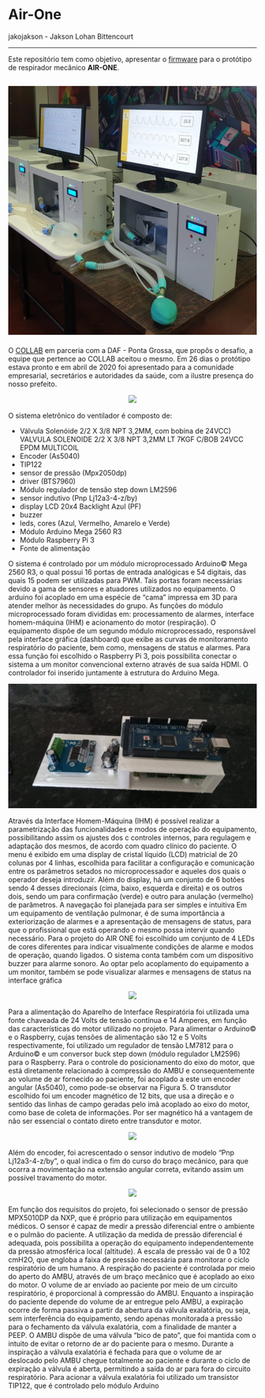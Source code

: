 # Air-One


jakojakson - Jakson Lohan Bittencourt



---------
Este repositório tem como objetivo, apresentar o [firmware](https://bitbucket.org/Nazarique/projeto-air/src/master/) para o protótipo de respirador mecânico **AIR-ONE**.

![](https://github.com/jakojakson/Air-one/blob/master/Midia/WhatsApp%20Image%202021-04-07%20at%2021.13.27.jpeg)
---------
O [COLLAB](https://linktr.ee/collabutfpr) em parceria com a DAF - Ponta Grossa, que propôs o desafio, a equipe que pertence ao COLLAB aceitou o mesmo. Em 26 dias o protótipo estava pronto e em abril de 2020 foi apresentado para a comunidade empresarial, secretários e autoridades da saúde, com a ilustre presença do nosso prefeito.

<p align="center">
  <img src="https://instagram.fbfh3-2.fna.fbcdn.net/v/t51.2885-15/sh0.08/e35/s640x640/95014817_707575979781993_190914529344491806_n.jpg?tp=1&_nc_ht=instagram.fbfh3-2.fna.fbcdn.net&_nc_cat=109&_nc_ohc=k9RCiT2B6fEAX_xjplk&edm=AP_V10EAAAAA&ccb=7-4&oh=577ad4eae820b0457401261709f42577&oe=609623AF&_nc_sid=4f375e" />
</p>

O sistema eletrônico do ventilador é composto de:

* Válvula Solenóide 2/2 X 3/8 NPT 3,2MM, com bobina de 24VCC) VALVULA SOLENOIDE 2/2 X 3/8 NPT 3,2MM LT 7KGF C/BOB 24VCC EPDM MULTICOIL
* Encoder (As5040)
* TIP122
* sensor de pressão (Mpx2050dp)
* driver (BTS7960)
* Módulo regulador de tensão step down LM2596
* sensor indutivo (Pnp Lj12a3-4-z/by)
* display LCD 20x4 Backlight Azul (PF)
* buzzer
* leds, cores (Azul, Vermelho, Amarelo e Verde)
* Módulo Arduino Mega 2560 R3
* Módulo Raspberry Pi 3
* Fonte de alimentação

O sistema é controlado por um módulo microprocessado Arduino© Mega 2560 R3, o qual possui 16 portas de entrada analógicas e 54 digitais, das quais 15 podem ser utilizadas para 
PWM. Tais portas foram necessárias devido a gama de sensores e atuadores utilizados no equipamento. O arduino foi acoplado em uma espécie de “cama” impressa em 3D para atender 
melhor às necessidades do grupo. 
As funções do módulo microprocessado foram divididas em: processamento de alarmes, interface homem-máquina (IHM) e acionamento do motor (respiração). O equipamento dispõe de um 
segundo módulo microprocessado, responsável pela interface gráfica (dashboard) que exibe as curvas de monitoramento respiratório do paciente, bem como, mensagens de status e 
alarmes. Para essa função foi escolhido o Raspberry Pi 3, pois possibilita conectar o sistema a um monitor convencional externo através de sua saída HDMI. O controlador foi 
inserido juntamente à estrutura do Arduino Mega.
  
![](https://github.com/jakojakson/Air-one/blob/master/Midia/arduinomontado.jfif)
 
Através da Interface Homem-Máquina (IHM) é possível realizar a parametrização das funcionalidades e modos de operação do equipamento, possibilitando assim os ajustes dos c
controles internos, para regulagem e adaptação dos mesmos, de acordo com quadro clínico do paciente. O menu é  exibido em uma display de cristal líquido (LCD) matricial de 20 
colunas por 4 linhas, escolhida para facilitar a configuração e comunicação entre os parâmetros setados no microprocessador e aqueles dos quais o operador deseja introduzir. 
Além do display, há um conjunto de 6 botões sendo 4 desses direcionais (cima, baixo, esquerda e direita) e os outros dois, sendo um para confirmação (verde) e outro para 
anulação (vermelho) de parâmetros. A navegação foi planejada para ser simples e intuitiva
Em um equipamento de ventilação pulmonar, é de suma importância a exteriorização de alarmes e a apresentação de mensagens de status, para que o profissional que está operando o 
mesmo possa intervir quando necessário.  Para o projeto do AIR ONE foi escolhido um conjunto de 4 LEDs de cores diferentes para indicar visualmente condições de alarme e modos 
de operação, quando ligados. O sistema conta também com um dispositivo buzzer para alarme sonoro. Ao optar pelo acoplamento do equipamento a um monitor, também se pode 
visualizar alarmes e mensagens de status na interface gráfica

<p align="center">
  <img src="https://user-images.githubusercontent.com/82101091/114220690-af210480-9942-11eb-8541-2726d2ea9ad3.png" />
</p>

Para a alimentação do Aparelho de Interface Respiratória foi utilizada uma fonte chaveada de 24 Volts de tensão contínua e 14 Amperes, em função das características do motor 
utilizado no projeto. Para alimentar o Arduino© e o Raspberry, cujas tensões de alimentação são 12 e 5 Volts respectivamente, foi utilizado um regulador de tensão LM7812 para o 
Arduino© e um conversor buck step down (módulo regulador LM2596) para o Raspberry. Para o controle do posicionamento do eixo do motor, que está diretamente relacionado à 
compressão do AMBU e consequentemente ao volume de ar fornecido ao paciente, foi acoplado a este um encoder angular (As5040), como pode-se observar na Figura 5. O transdutor 
escolhido foi um encoder magnético de 12 bits, que usa a direção e o sentido das linhas de campo geradas pelo imã acoplado ao eixo do motor, como base de coleta de informações. 
Por ser magnético há a vantagem de não ser essencial o contato direto entre transdutor e motor.

<p align="center">
  <img src="https://user-images.githubusercontent.com/82101091/114220993-0fb04180-9943-11eb-92c4-75b3e8ffb525.png" />
</p>

Além do encoder, foi acrescentado o sensor indutivo de modelo “Pnp Lj12a3-4-z/by”, o qual indica o fim do curso do braço mecânico, para que ocorra a movimentação na extensão angular correta, evitando assim um possível travamento do motor. 

<p align="center">
  <img src="https://user-images.githubusercontent.com/82101091/114221091-3c645900-9943-11eb-81cc-514caf2a6271.png" />
</p>

Em função dos requisitos do projeto, foi selecionado o sensor de pressão MPX5010DP da NXP, que é próprio para utilização em equipamentos médicos. O sensor é capaz de medir a pressão diferencial entre o ambiente e o pulmão do paciente. A utilização da medida de pressão diferencial é adequada, pois possibilita a operação do equipamento independentemente da pressão atmosférica local (altitude). A escala de pressão vai de 0 a 102 cmH2O, que engloba a faixa de pressão necessária para monitorar o ciclo respiratório de um humano.
A respiração do paciente é controlada por meio do aperto do AMBU, através de um braço mecânico que é acoplado ao eixo do motor. O volume de ar enviado ao paciente por meio de um circuito respiratório, é proporcional à compressão do AMBU. Enquanto a inspiração do paciente depende do volume de ar entregue pelo AMBU, a expiração ocorre de forma passiva a partir da abertura da válvula exalatória, ou seja, sem interferência do equipamento, sendo apenas monitorada a pressão para o fechamento da válvula exalatória, com a finalidade de manter a PEEP. O AMBU dispõe de uma  válvula “bico de pato”, que foi mantida com o intuito de evitar o retorno de ar do paciente para o mesmo. Durante a inspiração a válvula exalatória é fechada para que o volume de ar deslocado pelo AMBU chegue totalmente ao paciente e durante o ciclo de expiração a válvula é aberta, permitindo a saída do ar para fora do circuito respiratório. Para acionar a válvula exalatória foi utilizado um transistor TIP122, que é controlado pelo módulo Arduino
